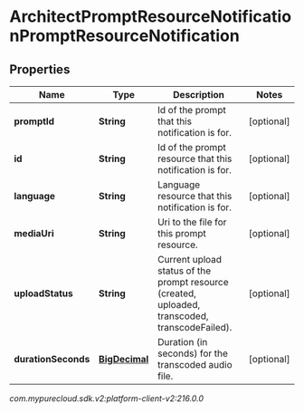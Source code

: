 # ArchitectPromptResourceNotificationPromptResourceNotification


## Properties

| Name | Type | Description | Notes |
| ------------ | ------------- | ------------- | ------------- |
| **promptId** | **String** | Id of the prompt that this notification is for. |  [optional] |
| **id** | **String** | Id of the prompt resource that this notification is for. |  [optional] |
| **language** | **String** | Language resource that this notification is for. |  [optional] |
| **mediaUri** | **String** | Uri to the file for this prompt resource. |  [optional] |
| **uploadStatus** | **String** | Current upload status of the prompt resource (created, uploaded, transcoded, transcodeFailed). |  [optional] |
| **durationSeconds** | [**BigDecimal**](BigDecimal) | Duration (in seconds) for the transcoded audio file. |  [optional] |




_com.mypurecloud.sdk.v2:platform-client-v2:216.0.0_
